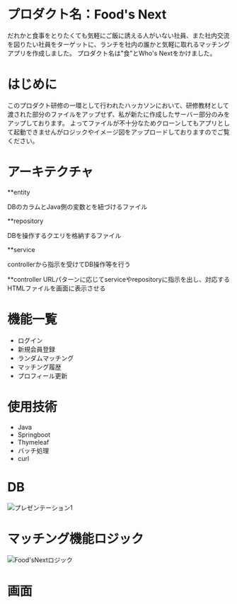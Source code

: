 # プロダクト名：Food's Next
だれかと食事をとりたくても気軽にご飯に誘える人がいない社員、また社内交流を図りたい社員をターゲットに、ランチを社内の誰かと気軽に取れるマッチングアプリを作成しました。
プロダクト名は"食"とWho's Nextをかけました。

# はじめに
このプロダクト研修の一環として行われたハッカソンにおいて、研修教材として渡された部分のファイルをアップせず、私が新たに作成したサーバー部分のみをアップしております。
よってファイルが不十分なためクローンしてもアプリとして起動できませんがロジックやイメージ図をアップロードしておりますのでご覧ください。

# アーキテクチャ
**entity

DBのカラムとJava側の変数とを紐づけるファイル

**repository

DBを操作するクエリを格納するファイル

**service

controllerから指示を受けてDB操作等を行う

**controller
URLパターンに応じてserviceやrepositoryに指示を出し、対応するHTMLファイルを画面に表示させる

# 機能一覧
- ログイン
- 新規会員登録
- ランダムマッチング
- マッチング履歴
- プロフィール更新

# 使用技術
- Java
- Springboot
- Thymeleaf
- バッチ処理
- curl

# DB
![プレゼンテーション1](https://user-images.githubusercontent.com/49260657/72248455-8ecca200-363a-11ea-8170-9e84a90125fe.jpg)

# マッチング機能ロジック
![Food'sNextロジック](https://user-images.githubusercontent.com/49260657/72262923-38bc2680-365b-11ea-8b33-73e1b73f32a0.jpg)

# 画面
